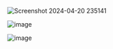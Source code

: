 ![Screenshot 2024-04-20 235141](https://github.com/Ankitsingh0460/Company-Front-Page/assets/101083216/bbc2f7d2-f77b-4f0e-8b4d-89283e74b038)

![image](https://github.com/Ankitsingh0460/Company-Front-Page/assets/101083216/accea582-131a-4198-8733-ffee123eb8b5)

![image](https://github.com/Ankitsingh0460/Company-Front-Page/assets/101083216/6ff9ffa4-3c67-4ddf-907f-e4e066080a97)
